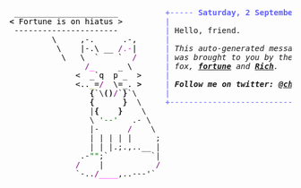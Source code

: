 <pre style="font-family:Menlo,'DejaVu Sans Mono',consolas,'Courier New',monospace"> ______________________          <span style="color: #5f5fff; text-decoration-color: #5f5fff">+----- </span><span style="color: #5f5fff; text-decoration-color: #5f5fff; font-weight: bold">Saturday, 2 September 2023</span><span style="color: #5f5fff; text-decoration-color: #5f5fff"> -----+</span> <a href="https://www.informatik.uni-leipzig.de/~akiki/">Christopher Akiki</a>                
<span style="font-weight: bold">&lt;</span><span style="color: #000000; text-decoration-color: #000000"> Fortune is on hiatus &gt;</span>         <span style="color: #5f5fff; text-decoration-color: #5f5fff">|</span>                                      <span style="color: #5f5fff; text-decoration-color: #5f5fff">|</span> ┣━━ Interests                    
<span style="color: #000000; text-decoration-color: #000000"> ----------------------</span>          <span style="color: #5f5fff; text-decoration-color: #5f5fff">|</span> Hello, friend.                       <span style="color: #5f5fff; text-decoration-color: #5f5fff">|</span> ┃   ┣━━ My cat                   
<span style="color: #000000; text-decoration-color: #000000">         \     ,-.      .-,</span>      <span style="color: #5f5fff; text-decoration-color: #5f5fff">|</span>                                      <span style="color: #5f5fff; text-decoration-color: #5f5fff">|</span> ┃   ┣━━ Representation Learning  
<span style="color: #000000; text-decoration-color: #000000">          \    |-.\ __ </span><span style="color: #800080; text-decoration-color: #800080">/</span><span style="color: #ff00ff; text-decoration-color: #ff00ff">.-</span><span style="color: #000000; text-decoration-color: #000000">|</span>      <span style="color: #5f5fff; text-decoration-color: #5f5fff">|</span> <span style="font-style: italic">This auto-generated message panel </span>   <span style="color: #5f5fff; text-decoration-color: #5f5fff">|</span> ┃   ┣━━ Language Generation      
<span style="color: #000000; text-decoration-color: #000000">           \   \  `    `  </span><span style="color: #800080; text-decoration-color: #800080">/</span>      <span style="color: #5f5fff; text-decoration-color: #5f5fff">|</span> <span style="font-style: italic">was brought to you by the </span><span style="font-weight: bold; font-style: italic"><a href="https://en.wikipedia.org/wiki/Cowsay">cowsay</a></span><span style="font-style: italic"> </span>    <span style="color: #5f5fff; text-decoration-color: #5f5fff">|</span> ┃   ┣━━ Text Mining              
<span style="color: #000000; text-decoration-color: #000000">                </span><span style="color: #800080; text-decoration-color: #800080">/</span><span style="color: #ff00ff; text-decoration-color: #ff00ff">_</span><span style="color: #000000; text-decoration-color: #000000">     _ \</span>       <span style="color: #5f5fff; text-decoration-color: #5f5fff">|</span> <span style="font-style: italic">fox, </span><span style="font-weight: bold; font-style: italic"><a href="https://en.wikipedia.org/wiki/Fortune_(Unix)">fortune</a></span><span style="font-style: italic"> and </span><span style="font-weight: bold; font-style: italic"><a href="https://github.com/willmcgugan/rich">Rich</a></span><span style="font-style: italic">. </span>              <span style="color: #5f5fff; text-decoration-color: #5f5fff">|</span> ┃   ┣━━ Dataset Creation         
<span style="color: #000000; text-decoration-color: #000000">              &lt;  _`q  p _  &gt;</span>     <span style="color: #5f5fff; text-decoration-color: #5f5fff">|</span>                                      <span style="color: #5f5fff; text-decoration-color: #5f5fff">|</span> ┃   ┗━━ TODO                     
<span style="color: #000000; text-decoration-color: #000000">              &lt;..</span><span style="color: #808000; text-decoration-color: #808000">_</span><span style="color: #000000; text-decoration-color: #000000">=</span><span style="color: #800080; text-decoration-color: #800080">/</span><span style="color: #000000; text-decoration-color: #000000">  \=_. </span><span style="font-weight: bold">&gt;</span>     <span style="color: #5f5fff; text-decoration-color: #5f5fff">|</span> <span style="font-weight: bold; font-style: italic">Follow me on twitter: </span><span style="font-weight: bold; font-style: italic"><a href="https://twitter.com/christopher">@christopher</a></span>   <span style="color: #5f5fff; text-decoration-color: #5f5fff">|</span> ┣━━ Past Lives                   
                 <span style="font-weight: bold">{</span>`\<span style="font-weight: bold">()</span><span style="color: #800080; text-decoration-color: #800080">/</span>`<span style="font-weight: bold">}</span>`\      <span style="color: #5f5fff; text-decoration-color: #5f5fff">|</span>                                      <span style="color: #5f5fff; text-decoration-color: #5f5fff">|</span> ┃   ┣━━ Sociocultural antropology
                 <span style="font-weight: bold">{</span>      <span style="font-weight: bold">}</span>  \     <span style="color: #5f5fff; text-decoration-color: #5f5fff">+--------------------------------------+</span> ┃   ┗━━ Network Engineering      
                 |<span style="font-weight: bold">{</span>    <span style="font-weight: bold">}</span>    \                                             ┣━━ Current Location             
                 \ <span style="color: #008000; text-decoration-color: #008000">&#x27;--&#x27;</span>   .- \                                            ┃   ┗━━ Leipzig, Germany         
                 |-      <span style="color: #800080; text-decoration-color: #800080">/</span>    \                                           ┗━━ Previous Locations           
                 | | | | |     ;                                              ┣━━ Durham, England          
                 | | |.;.,..__ |                                              ┗━━ Zouk Mikael, Lebanon     
               .-<span style="color: #008000; text-decoration-color: #008000">&quot;&quot;</span>;`         `|                                                                           
              <span style="color: #800080; text-decoration-color: #800080">/</span>    |           <span style="color: #800080; text-decoration-color: #800080">/</span>                                                                           
              `-..<span style="color: #800080; text-decoration-color: #800080">/</span><span style="color: #ff00ff; text-decoration-color: #ff00ff">____</span>,..---&#x27;`                                                                            
                                                                                                           
</pre>
